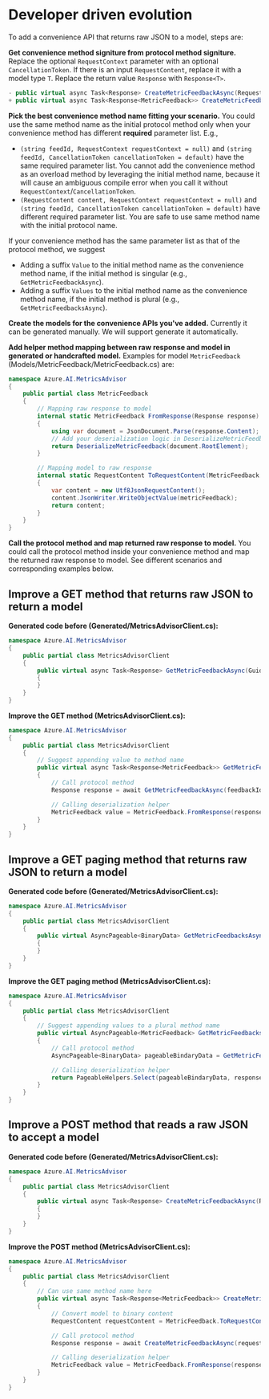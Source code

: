 # Developer driven evolution
To add a convenience API that returns raw JSON to a model, steps are:

**Get convenience method signiture from protocol method signiture.** Replace the optional `RequestContext` parameter with an optional `CancellationToken`. If there is an input `RequestContent`, replace it with a model type `T`. Replace the return value `Response` with `Response<T>`.
```C#
- public virtual async Task<Response> CreateMetricFeedbackAsync(RequestContent content, RequestContext context = null);
+ public virtual async Task<Response<MetricFeedback>> CreateMetricFeedbackAsync(MetricFeedback feedback, CancellationToken cancellationToken = default);
```
**Pick the best convenience method name fitting your scenario.** You could use the same method name as the initial protocol method only when your convenience method has different **required** parameter list. E.g.,
- ```(string feedId, RequestContext requestContext = null)``` and ```(string feedId, CancellationToken cancellationToken = default)``` have the same required parameter list. You cannot add the convenience method as an overload method by leveraging the initial method name, because it will cause an ambiguous compile error when you call it without `RequestContext`/`CancellationToken`.
- ```(RequestContent content, RequestContext requestContext = null)``` and ```(string feedId, CancellationToken cancellationToken = default)``` have different required parameter list. You are safe to use same method name with the initial protocol name.

If your convenience method has the same parameter list as that of the protocol method, we suggest 
- Adding a suffix `Value` to the initial method name as the convenience method name, if the initial method is singular (e.g., `GetMetricFeedbackAsync`).
- Adding a suffix `Values` to the initial method name as the convenience method name, if the initial method is plural (e.g., `GetMetricFeedbacksAsync`).

**Create the models for the convenience APIs you've added.** Currently it can be generated manually. We will support generate it automatically.

**Add helper method mapping between raw response and model in generated or handcrafted model.** Examples for model `MetricFeedback` (Models/MetricFeedback/MetricFeedback.cs) are:
```C#
namespace Azure.AI.MetricsAdvisor
{
    public partial class MetricFeedback
    {
        // Mapping raw response to model
        internal static MetricFeedback FromResponse(Response response)
        {
            using var document = JsonDocument.Parse(response.Content);
            // Add your deserialization logic in DeserializeMetricFeedback
            return DeserializeMetricFeedback(document.RootElement);
        }

        // Mapping model to raw response
        internal static RequestContent ToRequestContent(MetricFeedback metricFeedback)
        {
            var content = new Utf8JsonRequestContent();
            content.JsonWriter.WriteObjectValue(metricFeedback);
            return content;
        }
    }
}
```
**Call the protocol method and map returned raw response to model.** You could call the protocol method inside your convenience method and map the returned raw response to model. See different scenarios and corresponding examples below. 


## Improve a GET method that returns raw JSON to return a model

**Generated code before (Generated/MetricsAdvisorClient.cs):**
``` C#
namespace Azure.AI.MetricsAdvisor
{
    public partial class MetricsAdvisorClient
    {
        public virtual async Task<Response> GetMetricFeedbackAsync(Guid feedbackId, RequestContext context = null)
        {
        }
    }
}
```
**Improve the GET method (MetricsAdvisorClient.cs):**
``` C#
namespace Azure.AI.MetricsAdvisor
{
    public partial class MetricsAdvisorClient
    {
        // Suggest appending value to method name
        public virtual async Task<Response<MetricFeedback>> GetMetricFeedbackValueAsync(Guid feedbackId, CancellationToken cancellationToken = default)
        {
            // Call protocol method
            Response response = await GetMetricFeedbackAsync(feedbackId, new RequestContext() { CancellationToken = cancellationToken });

            // Calling deserialization helper
            MetricFeedback value = MetricFeedback.FromResponse(response);
        }
    }
}
```

## Improve a GET paging method that returns raw JSON to return a model

**Generated code before (Generated/MetricsAdvisorClient.cs):**
``` C#
namespace Azure.AI.MetricsAdvisor
{
    public partial class MetricsAdvisorClient
    {
        public virtual AsyncPageable<BinaryData> GetMetricFeedbacksAsync(Guid feedbackId, RequestContext context = null)
        {
        }
    }
}
```
**Improve the GET paging method (MetricsAdvisorClient.cs):**
``` C#
namespace Azure.AI.MetricsAdvisor
{
    public partial class MetricsAdvisorClient
    {
        // Suggest appending values to a plural method name
        public virtual AsyncPageable<MetricFeedback> GetMetricFeedbacksValuesAsync(Guid feedbackId, CancellationToken cancellationToken = default)
        {
            // Call protocol method
            AsyncPageable<BinaryData> pageableBindaryData = GetMetricFeedbacksAsync(feedbackId, new RequestContext() { CancellationToken = cancellationToken });

            // Calling deserialization helper
            return PageableHelpers.Select(pageableBindaryData, response => ConvertToDataFeeds(DataFeedList.FromResponse(response).Value));
        }
    }
}
```

## Improve a POST method that reads a raw JSON to accept a model
**Generated code before (Generated/MetricsAdvisorClient.cs):**
``` C#
namespace Azure.AI.MetricsAdvisor
{
    public partial class MetricsAdvisorClient
    {
        public virtual async Task<Response> CreateMetricFeedbackAsync(RequestContent content, RequestContext context = null)
        {
        }
    }
}
```
**Improve the POST method (MetricsAdvisorClient.cs):**
``` C#
namespace Azure.AI.MetricsAdvisor
{
    public partial class MetricsAdvisorClient
    {
        // Can use same method name here
        public virtual async Task<Response<MetricFeedback>> CreateMetricFeedbackAsync(MetricFeedback feedback, CancellationToken cancellationToken = default)
        {
            // Convert model to binary content
            RequestContent requestContent = MetricFeedback.ToRequestContent(feedback);

            // Call protocol method
            Response response = await CreateMetricFeedbackAsync(requestContent, new RequestContext() { CancellationToken = cancellationToken });

            // Calling deserialization helper
            MetricFeedback value = MetricFeedback.FromResponse(response);
        }
    }
}
```
